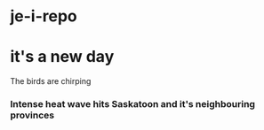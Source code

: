# je-i-repo
# it's a new day

The birds are chirping

### Intense heat wave hits Saskatoon and it's neighbouring provinces
